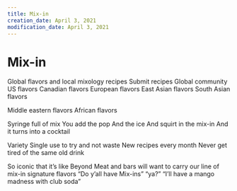 ```yaml
---
title: Mix-in
creation_date: April 3, 2021
modification_date: April 3, 2021
---
```



# Mix-in

Global flavors and local mixology recipes
Submit recipes 
Global community
US flavors
Canadian flavors
European flavors
East Asian flavors
South Asian flavors

Middle eastern flavors 
African flavors

Syringe full of mix 
You add the pop
And the ice
And squirt in the mix-in
And it turns into a cocktail

Variety
Single use to try and not waste
New recipes every month
Never get tired of the same old drink

So iconic that it’s like Beyond Meat and bars will want to carry our line of mix-in signature flavors 
“Do y’all have Mix-ins” 
“ya?”
“I’ll have a mango madness with club soda”
